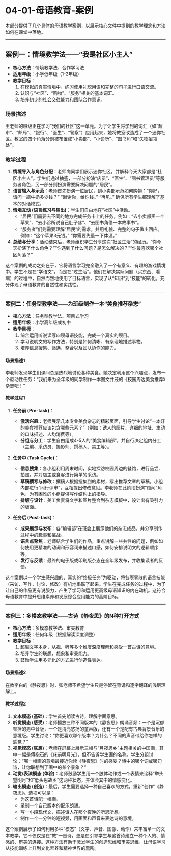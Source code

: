 # 04-01-母语教育-案例

本部分提供了几个具体的母语教学案例，以展示核心文件中提到的教学理念和方法如何在课堂中落地。

---

## 案例一：情境教学法——“我是社区小主人”

- **核心方法**：情境教学法、合作学习法
- **适用年级**：小学低年级（1-2年级）
- **教学目标**：
  1. 在模拟的真实情境中，练习使用礼貌用语和完整的句子进行口语交流。
  2. 认识与“社区”、“购物”、“服务”相关的基本词汇。
  3. 培养初步的社会交往能力和团队合作意识。

### 场景描述

王老师的班级正在学习“我们的社区”这一单元。为了让学生将学到的词汇（如“超市”、“邮局”、“银行”、“医生”、“警察”）应用起来，她将教室改造成了一个迷你社区。教室的四个角落分别被布置成“小卖部”、“小诊所”、“图书角”和“失物招领处”。

### 教学过程

1. **情境导入与角色分配**：老师向同学们展示迷你社区，并解释今天大家都是“社区小主人”。学生们通过抽签，一部分扮演“店员”、“医生”、“图书管理员”等服务者角色，另一部分则扮演需要解决问题的“居民”。
2. **语言输入与示范**：老师首先扮演一位居民，到小卖部示范如何购物：“你好，请问一瓶牛奶多少钱？” “谢谢你，给你钱。” “再见。” 确保所有学生都理解了基本的对话模式。
3. **情境互动 (语言练习与输出)**：学生们自由地在“社区”中活动。
    - “居民”们需要去不同的地方完成任务卡上的任务，例如：“去小卖部买一个苹果”、“去小诊所说自己肚子疼”、“去图书角借一本故事书”。
    - “服务者”们则需要理解“居民”的需求，并用礼貌、完整的句子做出回应。例如：“这个苹果3元钱。” “你需要先量一下体温。”
4. **总结与分享**：活动结束后，老师组织学生分享这次“社区生活”的经历。“你今天扮演了什么角色？”“你遇到了什么问题？是怎么解决的？”“你最喜欢哪个社区角落？”

这个案例的成功之处在于，它将语言学习完全融入了一个有意义、有趣的游戏情境中。学生不是在“学语文”，而是在“过生活”。他们在解决实际问题（买东西、看病）的过程中，自然而然地使用了目标语言，实现了从“知识”到“技能”的转化，充分体现了母语教育的自然性和实践性。

---

### 案例二：任务型教学法——为班级制作一本“美食推荐杂志”

- **核心方法**：任务型教学法、项目式学习
- **适用年级**：小学高年级或初中
- **教学目标**：
  1. 综合运用听说读写四项母语技能，完成一个真实的项目。
  2. 学习说明文的写作方法，特别是如何清晰、有条理地描述事物。
  3. 培养信息搜集、筛选、整合以及团队协作的能力。

#### 场景描述1

李老师发现学生们课间总是热烈地讨论各种美食。她决定利用这个兴趣点，发布一个驱动性任务：“我们来为全年级的同学制作一本图文并茂的《校园周边美食推荐》杂志吧！”

#### 教学过程1

1. **任务前 (Pre-task)**：
    - **激活兴趣**：老师展示几本专业美食杂志的精彩页面，引导学生讨论“一本好的美食推荐应该包含哪些元素？”（例如：诱人的图片、详细的地址、生动的口味描述、人均消费等）。
    - **分组与分工**：学生自由组成4-5人的“美食编辑部”，并自行决定组内分工（主编、采访员、摄影师、撰稿人、美工等）。

2. **任务中 (Task Cycle)**：
    - **信息搜集**：各小组利用周末时间，实地探访校园周边的餐馆，进行品尝、拍照，并对店主或食客进行简单的采访。
    - **草稿撰写与修改**：撰稿人根据搜集到的素材，写出推荐文章的草稿。小组内部进行“同行评审”，互相提出修改意见。李老师在此阶段扮演“顾问”角色，为有困难的小组提供写作结构上的指导。
    - **排版与设计**：美工负责将文字和图片整合到杂志模板中，设计出有吸引力的版面。

3. **任务后 (Post-task)**：
    - **成果展示与发布**：各“编辑部”在班会上展示他们的杂志成品，并分享制作过程中的趣事和挑战。
    - **语言点聚焦**：老师结合学生们的作品，重点讲解一些共性的问题，例如如何使用更精准的动词和形容词来描述口感，如何安排说明文的逻辑顺序等。
    - **发行与反馈**：最终的电子版或印刷版杂志在全年级发布，并收集读者的反馈。

这个案例以一个学生感兴趣的、真实的“终极任务”为驱动，将各项零散的语言技能（采访、写作、讨论、修改）有机地串联了起来。学生在完成任务的过程中，为了让自己的作品更有说服力，产生了学习和运用更高级母语知识的内在动机。这符合母语教育中提升思维素养和发展综合应用能力的高阶目标。

---

### 案例三：多模态教学法——古诗《静夜思》的N种打开方式

- **核心方法**：多模态教学法、审美教育
- **适用年级**：任何年级（根据解读深度调整）
- **教学目标**：
  1. 超越文字本身，从视、听等多个维度深度理解和感受一首古诗的意境。
  2. 培养学生的联想、想象和审美能力。
  3. 鼓励学生用多元化的方式进行创造性表达。

#### 场景描述2

在教李白的《静夜思》时，张老师不希望学生只是停留在背诵和逐字翻译的浅层理解上。

#### 教学过程2

1. **文本模态 (基础)**：学生首先朗读古诗，理解字面意思。
2. **听觉模态 (感受)**：老师播放三种不同版本的《静夜思》朗诵音频：一个是沉郁顿挫的男中音版，一个是清亮悠扬的童声版，还有一个是配有古典背景音乐的意境版。学生讨论：“你更喜欢哪个版本？为什么？不同的声音带给你怎样的感觉？”
3. **视觉模态 (联想)**：老师在屏幕上展示三幅与“月夜思乡”主题相关的中国画，其中一幅是傅抱石的《床前明月光》，但不告诉学生画的名称。学生分组讨论：“哪一幅画的意境最接近你读《静夜思》时的感受？诗中的哪个词或哪句诗，让你联想到了画中的某个景象？”
4. **动觉/表演模态 (体验)**：老师鼓励学生用一个肢体动作或一个表情来诠释“举头望明月”和“低头思故乡”这两种状态，并体会其中的情感变化。
5. **输出模态 (创造)**：最后，学生需要选择一种自己喜欢的方式，重新“创作”《静夜思》。选项可以是：
    - 为这首诗配一幅画。
    - 录制一个自己版本的配乐朗诵。
    - 写一小段现代文，描述诗人在那个夜晚的所思所想。
    - 制作一个一分钟的短视频，用画面和声音来表达诗的意境。

这个案例展示了如何利用多种“模态”（文字、声音、图像、动作）来丰富单一的文本教学。它不仅仅是在“教”一首诗，更是在引导学生与这首诗建立一种个人的、情感的、审美的连接。这种方法有助于激发学生的创造思维和审美思维，让母语学习从技能训练上升到文化素养和精神世界的熏陶。
